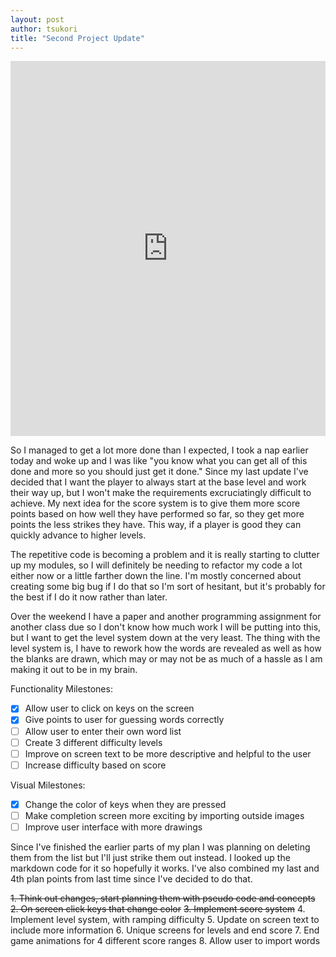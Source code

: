 ```yaml
---
layout: post
author: tsukori
title: "Second Project Update"
---
```


<iframe src="https://trinket.io/embed/python/44697eff5f?start=result" width="100%" height="600" frameborder="0" marginwidth="0" marginheight="0" allowfullscreen></iframe>

So I managed to get a lot more done than I expected, I took a nap earlier today and woke up and I was like "you know what you can get all of this done and more so you should just get it done." Since my last update I've decided that I want the player to always start at the base level and work their way up, but I won't make the requirements excruciatingly difficult to achieve. My next idea for the score system is to give them more score points based on how well they have performed so far, so they get more points the less strikes they have. This way, if a player is good they can quickly advance to higher levels. 

The repetitive code is becoming a problem and it is really starting to clutter up my modules, so I will definitely be needing to refactor my code a lot either now or a little farther down the line. I'm mostly concerned about creating some big bug if I do that so I'm sort of hesitant, but it's probably for the best if I do it now rather than later. 

Over the weekend I have a paper and another programming assignment for another class due so I don't know how much work I will be putting into this, but I want to get the level system down at the very least. The thing with the level system is, I have to rework how the words are revealed as well as how the blanks are drawn, which may or may not be as much of a hassle as I am making it out to be in my brain. 

Functionality Milestones: 

 - [x] Allow user to click on keys on the screen
 - [x] Give points to user for guessing words correctly
 - [ ] Allow user to enter their own word list
 - [ ] Create 3 different difficulty levels 
 - [ ] Improve on screen text to be more descriptive and helpful to the user
 - [ ] Increase difficulty based on score 
 
 Visual Milestones: 
 
 - [x] Change the color of keys when they are pressed
 - [ ] Make completion screen more exciting by importing outside images
 - [ ] Improve user interface with more drawings
 
Since I've finished the earlier parts of my plan I was planning on deleting them from the list but I'll just strike them out instead. I looked up the markdown code for it so hopefully it works. I've also combined my last and 4th plan points from last time since I've decided to do that. 
 
~~1. Think out changes, start planning them with pseudo code and concepts~~
~~2. On screen click keys that change color~~
~~3. Implement score system~~
 4. Implement level system, with ramping difficulty
 5. Update on screen text to include more information
 6. Unique screens for levels and end score
 7. End game animations for 4 different score ranges
 8. Allow user to import words
